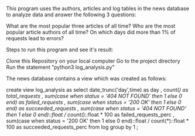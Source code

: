This program uses the authors, articles and log tables in the news database to analyze data and answer the following 3 questions:

What are the most popular three articles of all time?
Who are the most popular article authors of all time?
On which days did more than 1% of requests lead to errors?

Steps to run this program and see it's result:

Clone this Repository on your local computer
Go to the project directory
Run the statement "python3 log_analysis.py"

The news database contains a view which was created as follows:

create view log_analysis
as
select
date_trunc('day',time) as day
, count(*) as total_requests
, sum(case when status = '404 NOT FOUND' then 1 else 0 end) as failed_requests
, sum(case when status = '200 OK' then 1 else 0 end) as succeeded_requests
, sum(case when status = '404 NOT FOUND' then 1 else 0 end)::float / count(*)::float * 100 as failed_requests_perc
, sum(case when status = '200 OK' then 1 else 0 end)::float / count(*)::float * 100 as succeeded_requests_perc
from log 
group by 1
;
